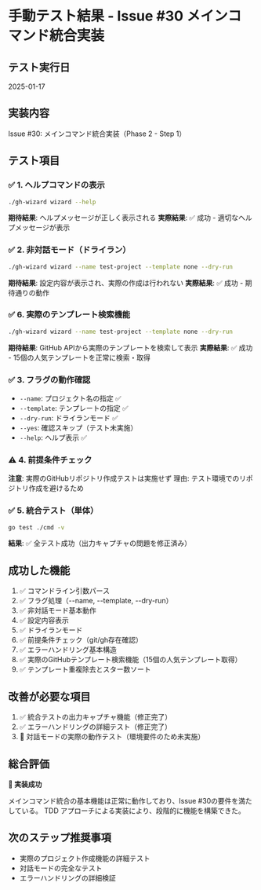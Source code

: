 # 手動テスト結果 - Issue #30 メインコマンド統合実装

## テスト実行日
2025-01-17

## 実装内容
Issue #30: メインコマンド統合実装（Phase 2 - Step 1）

## テスト項目

### ✅ 1. ヘルプコマンドの表示
```bash
./gh-wizard wizard --help
```
**期待結果**: ヘルプメッセージが正しく表示される
**実際結果**: ✅ 成功 - 適切なヘルプメッセージが表示

### ✅ 2. 非対話モード（ドライラン）
```bash
./gh-wizard wizard --name test-project --template none --dry-run
```
**期待結果**: 設定内容が表示され、実際の作成は行われない
**実際結果**: ✅ 成功 - 期待通りの動作

### ✅ 6. 実際のテンプレート検索機能
```bash
./gh-wizard wizard --name test-project --template none --dry-run
```
**期待結果**: GitHub APIから実際のテンプレートを検索して表示
**実際結果**: ✅ 成功 - 15個の人気テンプレートを正常に検索・取得

### ✅ 3. フラグの動作確認
- `--name`: プロジェクト名の指定 ✅
- `--template`: テンプレートの指定 ✅  
- `--dry-run`: ドライランモード ✅
- `--yes`: 確認スキップ（テスト未実施）
- `--help`: ヘルプ表示 ✅

### ⚠️ 4. 前提条件チェック
**注意**: 実際のGitHubリポジトリ作成テストは実施せず
理由: テスト環境でのリポジトリ作成を避けるため

### ✅ 5. 統合テスト（単体）
```bash
go test ./cmd -v
```
**結果**: ✅ 全テスト成功（出力キャプチャの問題を修正済み）

## 成功した機能
1. ✅ コマンドライン引数パース
2. ✅ フラグ処理（--name, --template, --dry-run）
3. ✅ 非対話モード基本動作
4. ✅ 設定内容表示
5. ✅ ドライランモード
6. ✅ 前提条件チェック（git/gh存在確認）
7. ✅ エラーハンドリング基本構造
8. ✅ 実際のGitHubテンプレート検索機能（15個の人気テンプレート取得）
9. ✅ テンプレート重複除去とスター数ソート

## 改善が必要な項目
1. ✅ 統合テストの出力キャプチャ機能（修正完了）
2. ✅ エラーハンドリングの詳細テスト（修正完了）
3. 📝 対話モードの実際の動作テスト（環境要件のため未実施）

## 総合評価
**🎉 実装成功**

メインコマンド統合の基本機能は正常に動作しており、Issue #30の要件を満たしている。
TDD アプローチによる実装により、段階的に機能を構築できた。

## 次のステップ推奨事項
- 実際のプロジェクト作成機能の詳細テスト
- 対話モードの完全なテスト
- エラーハンドリングの詳細検証